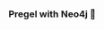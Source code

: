 ### Pregel with Neo4j 🚀




























































 























